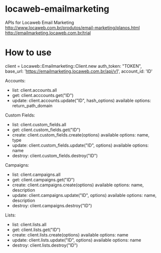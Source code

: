 locaweb-emailmarketing
======================

APIs for Locaweb Email Marketing
http://www.locaweb.com.br/produtos/email-marketing/planos.html
http://emailmarketing.locaweb.com.br/trial

# How to use

client = Locaweb::Emailmarketing::Client.new auth_token: "TOKEN", base_url: 'https://emailmarketing.locaweb.com.br/api/v1', account_id: 'ID'

Accounts:
- list: client.accounts.all
- get: client.acccounts.get("ID")
- update: client.accounts.update("ID", hash_options)
  available options: return_path_domain

Custom Fields:
- list: client.custom_fields.all
- get: client.custom_fields.get("ID")
- create: client.custom_fields.create(options)
  available options: name, type
- update: client.custom_fields.update("ID", options)
  available options: name
- destroy: client.custom_fields.destroy("ID")

Campaigns:
- list: client.campaigns.all
- get: client.campaigns.get("ID")
- create: client.campaigns.create(options)
  available options: name, description
- update: client.campaigns.update("ID", options)
  available options: name, description
- destroy: client.campaigns.destroy("ID")

Lists:
- list: client.lists.all
- get: client.lists.get("ID")
- create: client.lists.create(options)
  available options: name
- update: client.lists.update("ID", options)
  available options: name
- destroy: client.lists.destroy("ID")